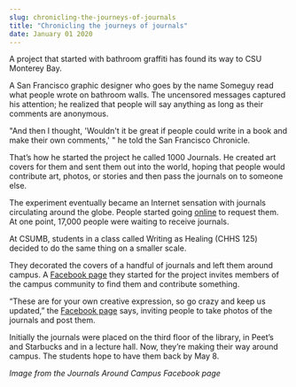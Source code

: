 ```yaml
---
slug: chronicling-the-journeys-of-journals
title: "Chronicling the journeys of journals"
date: January 01 2020
---
```


<p>A project that started with bathroom graffiti has found its way to CSU Monterey Bay.
</p><p>A San Francisco graphic designer who goes by the name Someguy read what people wrote on bathroom walls. The uncensored messages captured his attention; he realized that people will say anything as long as their comments are anonymous.
</p><p>"And then I thought, 'Wouldn't it be great if people could write in a book and make their own comments,' " he told the San Francisco Chronicle.
</p><p>That’s how he started the project he called 1000 Journals. He created art covers for them and sent them out into the world, hoping that people would contribute art, photos, or stories and then pass the journals on to someone else.
</p><p>The experiment eventually became an Internet sensation with journals circulating around the globe. People started going <a href="http://www.1000journals.com">online</a> to request them. At one point, 17,000 people were waiting to receive journals.
</p><p>At CSUMB, students in a class called Writing as Healing (CHHS 125) decided to do the same thing on a smaller scale.
</p><p>They decorated the covers of a handful of journals and left them around campus. A <a href="http://www.facebook.com/csumbjournalsaroundcampus">Facebook page</a> they started for the project invites members of the campus community to find them and contribute something.
</p><p>“These are for your own creative expression, so go crazy and keep us updated,” the <a href="http://www.facebook.com/csumbjournalsaroundcampus">Facebook page</a> says, inviting people to take photos of the journals and post them.
</p><p>Initially the journals were placed on the third floor of the library, in Peet’s and Starbucks and in a lecture hall. Now, they’re making their way around campus. The students hope to have them back by May 8.
</p><p><em>Image from the Journals Around Campus Facebook page</em>
</p><p> 
</p>
